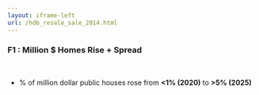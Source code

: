 ```yaml
---
layout: iframe-left
url: /hdb_resale_sale_2014.html
---
```


### F1 : Million $ Homes Rise + Spread 
<br>

- % of million dollar public houses rose from **<1% (2020)** to **>5% (2025)**
